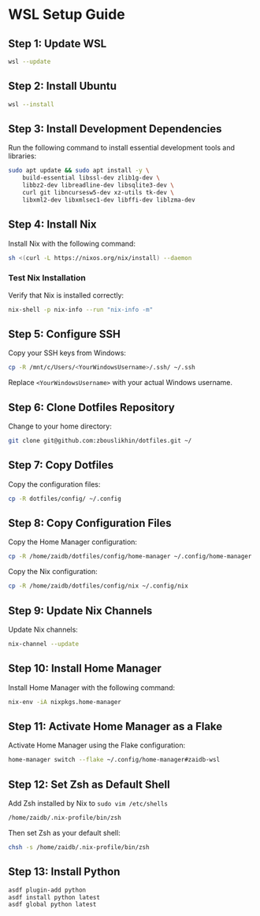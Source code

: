 # WSL Setup Guide

## Step 1: Update WSL
```bash
wsl --update
```

## Step 2: Install Ubuntu
```bash
wsl --install
```

## Step 3: Install Development Dependencies
Run the following command to install essential development tools and libraries:
```bash
sudo apt update && sudo apt install -y \
    build-essential libssl-dev zlib1g-dev \
    libbz2-dev libreadline-dev libsqlite3-dev \
    curl git libncursesw5-dev xz-utils tk-dev \
    libxml2-dev libxmlsec1-dev libffi-dev liblzma-dev
```

## Step 4: Install Nix
Install Nix with the following command:
```bash
sh <(curl -L https://nixos.org/nix/install) --daemon
```

### Test Nix Installation
Verify that Nix is installed correctly:
```bash
nix-shell -p nix-info --run "nix-info -m"
```

## Step 5: Configure SSH
Copy your SSH keys from Windows:
```bash
cp -R /mnt/c/Users/<YourWindowsUsername>/.ssh/ ~/.ssh
```
Replace `<YourWindowsUsername>` with your actual Windows username.

## Step 6: Clone Dotfiles Repository
Change to your home directory:
```bash
git clone git@github.com:zbouslikhin/dotfiles.git ~/
```

## Step 7: Copy Dotfiles
Copy the configuration files:
```bash
cp -R dotfiles/config/ ~/.config
```

## Step 8: Copy Configuration Files
Copy the Home Manager configuration:
```bash
cp -R /home/zaidb/dotfiles/config/home-manager ~/.config/home-manager
```
Copy the Nix configuration:
```bash
cp -R /home/zaidb/dotfiles/config/nix ~/.config/nix
```

## Step 9: Update Nix Channels
Update Nix channels:
```bash
nix-channel --update
```

## Step 10: Install Home Manager
Install Home Manager with the following command:
```bash
nix-env -iA nixpkgs.home-manager
```

## Step 11: Activate Home Manager as a Flake
Activate Home Manager using the Flake configuration:
```bash
home-manager switch --flake ~/.config/home-manager#zaidb-wsl
```

## Step 12: Set Zsh as Default Shell
Add Zsh installed by Nix to `sudo vim /etc/shells`
```bash
/home/zaidb/.nix-profile/bin/zsh
```
Then set Zsh as your default shell:
```bash
chsh -s /home/zaidb/.nix-profile/bin/zsh
```

## Step 13: Install Python
```bash
asdf plugin-add python
asdf install python latest
asdf global python latest
```
